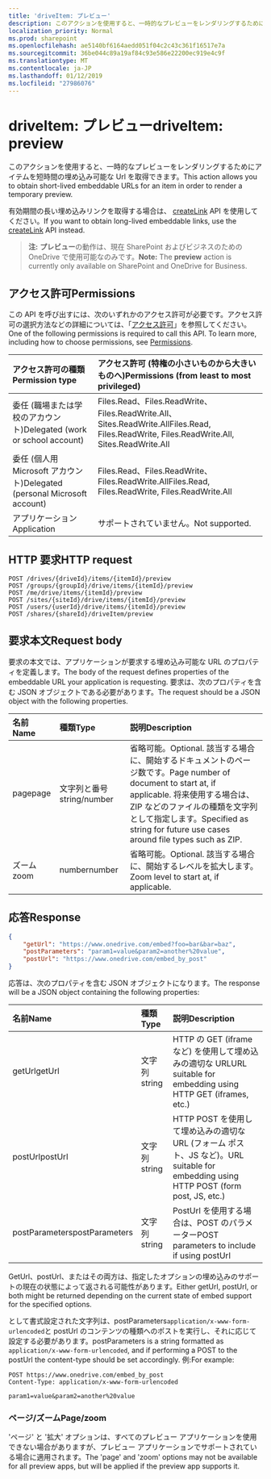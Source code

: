 ```yaml
---
title: 'driveItem: プレビュー'
description: このアクションを使用すると、一時的なプレビューをレンダリングするためにアイテムを短時間の埋め込み可能な Url を取得できます。
localization_priority: Normal
ms.prod: sharepoint
ms.openlocfilehash: ae5140bf6164aedd051f04c2c43c361f16517e7a
ms.sourcegitcommit: 36be044c89a19af84c93e586e22200ec919e4c9f
ms.translationtype: MT
ms.contentlocale: ja-JP
ms.lasthandoff: 01/12/2019
ms.locfileid: "27986076"
---
```

# <a name="driveitem-preview"></a><span data-ttu-id="d0dbf-103">driveItem: プレビュー</span><span class="sxs-lookup"><span data-stu-id="d0dbf-103">driveItem: preview</span></span>

<span data-ttu-id="d0dbf-104">このアクションを使用すると、一時的なプレビューをレンダリングするためにアイテムを短時間の埋め込み可能な Url を取得できます。</span><span class="sxs-lookup"><span data-stu-id="d0dbf-104">This action allows you to obtain short-lived embeddable URLs for an item in order to render a temporary preview.</span></span>

<span data-ttu-id="d0dbf-105">有効期間の長い埋め込みリンクを取得する場合は、 [createLink][] API を使用してください。</span><span class="sxs-lookup"><span data-stu-id="d0dbf-105">If you want to obtain long-lived embeddable links, use the [createLink][] API instead.</span></span>

> <span data-ttu-id="d0dbf-106">**注:** **プレビュー**の動作は、現在 SharePoint およびビジネスのための OneDrive で使用可能なのみです。</span><span class="sxs-lookup"><span data-stu-id="d0dbf-106">**Note:** The **preview** action is currently only available on SharePoint and OneDrive for Business.</span></span>

[createLink]: driveitem-createlink.md

## <a name="permissions"></a><span data-ttu-id="d0dbf-108">アクセス許可</span><span class="sxs-lookup"><span data-stu-id="d0dbf-108">Permissions</span></span>

<span data-ttu-id="d0dbf-p101">この API を呼び出すには、次のいずれかのアクセス許可が必要です。アクセス許可の選択方法などの詳細については、「[アクセス許可](/graph/permissions-reference)」を参照してください。</span><span class="sxs-lookup"><span data-stu-id="d0dbf-p101">One of the following permissions is required to call this API. To learn more, including how to choose permissions, see [Permissions](/graph/permissions-reference).</span></span>

| <span data-ttu-id="d0dbf-111">アクセス許可の種類</span><span class="sxs-lookup"><span data-stu-id="d0dbf-111">Permission type</span></span>                        | <span data-ttu-id="d0dbf-112">アクセス許可 (特権の小さいものから大きいものへ)</span><span class="sxs-lookup"><span data-stu-id="d0dbf-112">Permissions (from least to most privileged)</span></span>
|:---------------------------------------|:-------------------------------------------
| <span data-ttu-id="d0dbf-113">委任 (職場または学校のアカウント)</span><span class="sxs-lookup"><span data-stu-id="d0dbf-113">Delegated (work or school account)</span></span>     | <span data-ttu-id="d0dbf-114">Files.Read、Files.ReadWrite、Files.ReadWrite.All、Sites.ReadWrite.All</span><span class="sxs-lookup"><span data-stu-id="d0dbf-114">Files.Read, Files.ReadWrite, Files.ReadWrite.All, Sites.ReadWrite.All</span></span>
| <span data-ttu-id="d0dbf-115">委任 (個人用 Microsoft アカウント)</span><span class="sxs-lookup"><span data-stu-id="d0dbf-115">Delegated (personal Microsoft account)</span></span> | <span data-ttu-id="d0dbf-116">Files.Read、Files.ReadWrite、Files.ReadWrite.All</span><span class="sxs-lookup"><span data-stu-id="d0dbf-116">Files.Read, Files.ReadWrite, Files.ReadWrite.All</span></span>
| <span data-ttu-id="d0dbf-117">アプリケーション</span><span class="sxs-lookup"><span data-stu-id="d0dbf-117">Application</span></span>                            | <span data-ttu-id="d0dbf-118">サポートされていません。</span><span class="sxs-lookup"><span data-stu-id="d0dbf-118">Not supported.</span></span>

## <a name="http-request"></a><span data-ttu-id="d0dbf-119">HTTP 要求</span><span class="sxs-lookup"><span data-stu-id="d0dbf-119">HTTP request</span></span>

<!-- { "blockType": "ignored" } -->

```http
POST /drives/{driveId}/items/{itemId}/preview
POST /groups/{groupId}/drive/items/{itemId}/preview
POST /me/drive/items/{itemId}/preview
POST /sites/{siteId}/drive/items/{itemId}/preview
POST /users/{userId}/drive/items/{itemId}/preview
POST /shares/{shareId}/driveItem/preview
```

## <a name="request-body"></a><span data-ttu-id="d0dbf-120">要求本文</span><span class="sxs-lookup"><span data-stu-id="d0dbf-120">Request body</span></span>

<span data-ttu-id="d0dbf-121">要求の本文では、アプリケーションが要求する埋め込み可能な URL のプロパティを定義します。</span><span class="sxs-lookup"><span data-stu-id="d0dbf-121">The body of the request defines properties of the embeddable URL your application is requesting.</span></span>
<span data-ttu-id="d0dbf-122">要求は、次のプロパティを含む JSON オブジェクトである必要があります。</span><span class="sxs-lookup"><span data-stu-id="d0dbf-122">The request should be a JSON object with the following properties.</span></span>

|   <span data-ttu-id="d0dbf-123">名前</span><span class="sxs-lookup"><span data-stu-id="d0dbf-123">Name</span></span>      |  <span data-ttu-id="d0dbf-124">種類</span><span class="sxs-lookup"><span data-stu-id="d0dbf-124">Type</span></span>         | <span data-ttu-id="d0dbf-125">説明</span><span class="sxs-lookup"><span data-stu-id="d0dbf-125">Description</span></span>
|:------------|:--------------|:-----------------------------------------------
| <span data-ttu-id="d0dbf-126">page</span><span class="sxs-lookup"><span data-stu-id="d0dbf-126">page</span></span>        | <span data-ttu-id="d0dbf-127">文字列と番号</span><span class="sxs-lookup"><span data-stu-id="d0dbf-127">string/number</span></span> | <span data-ttu-id="d0dbf-128">省略可能。</span><span class="sxs-lookup"><span data-stu-id="d0dbf-128">Optional.</span></span> <span data-ttu-id="d0dbf-129">該当する場合に、開始するドキュメントのページ数です。</span><span class="sxs-lookup"><span data-stu-id="d0dbf-129">Page number of document to start at, if applicable.</span></span> <span data-ttu-id="d0dbf-130">将来使用する場合は、ZIP などのファイルの種類を文字列として指定します。</span><span class="sxs-lookup"><span data-stu-id="d0dbf-130">Specified as string for future use cases around file types such as ZIP.</span></span>
| <span data-ttu-id="d0dbf-131">ズーム</span><span class="sxs-lookup"><span data-stu-id="d0dbf-131">zoom</span></span>        | <span data-ttu-id="d0dbf-132">number</span><span class="sxs-lookup"><span data-stu-id="d0dbf-132">number</span></span>        | <span data-ttu-id="d0dbf-133">省略可能。</span><span class="sxs-lookup"><span data-stu-id="d0dbf-133">Optional.</span></span> <span data-ttu-id="d0dbf-134">該当する場合に、開始するレベルを拡大します。</span><span class="sxs-lookup"><span data-stu-id="d0dbf-134">Zoom level to start at, if applicable.</span></span>

## <a name="response"></a><span data-ttu-id="d0dbf-135">応答</span><span class="sxs-lookup"><span data-stu-id="d0dbf-135">Response</span></span>

```json
{
    "getUrl": "https://www.onedrive.com/embed?foo=bar&bar=baz",
    "postParameters": "param1=value&param2=another%20value",
    "postUrl": "https://www.onedrive.com/embed_by_post"
}
```

<span data-ttu-id="d0dbf-136">応答は、次のプロパティを含む JSON オブジェクトになります。</span><span class="sxs-lookup"><span data-stu-id="d0dbf-136">The response will be a JSON object containing the following properties:</span></span>

| <span data-ttu-id="d0dbf-137">名前</span><span class="sxs-lookup"><span data-stu-id="d0dbf-137">Name</span></span>           | <span data-ttu-id="d0dbf-138">種類</span><span class="sxs-lookup"><span data-stu-id="d0dbf-138">Type</span></span>   | <span data-ttu-id="d0dbf-139">説明</span><span class="sxs-lookup"><span data-stu-id="d0dbf-139">Description</span></span>
|:---------------|:-------|:---------------------------------------------------
| <span data-ttu-id="d0dbf-140">getUrl</span><span class="sxs-lookup"><span data-stu-id="d0dbf-140">getUrl</span></span>         | <span data-ttu-id="d0dbf-141">文字列</span><span class="sxs-lookup"><span data-stu-id="d0dbf-141">string</span></span> | <span data-ttu-id="d0dbf-142">HTTP の GET (iframe など) を使用して埋め込みの適切な URL</span><span class="sxs-lookup"><span data-stu-id="d0dbf-142">URL suitable for embedding using HTTP GET (iframes, etc.)</span></span>
| <span data-ttu-id="d0dbf-143">postUrl</span><span class="sxs-lookup"><span data-stu-id="d0dbf-143">postUrl</span></span>        | <span data-ttu-id="d0dbf-144">文字列</span><span class="sxs-lookup"><span data-stu-id="d0dbf-144">string</span></span> | <span data-ttu-id="d0dbf-145">HTTP POST を使用して埋め込みの適切な URL (フォーム ポスト、JS など)。</span><span class="sxs-lookup"><span data-stu-id="d0dbf-145">URL suitable for embedding using HTTP POST (form post, JS, etc.)</span></span>
| <span data-ttu-id="d0dbf-146">postParameters</span><span class="sxs-lookup"><span data-stu-id="d0dbf-146">postParameters</span></span> | <span data-ttu-id="d0dbf-147">文字列</span><span class="sxs-lookup"><span data-stu-id="d0dbf-147">string</span></span> | <span data-ttu-id="d0dbf-148">PostUrl を使用する場合は、POST のパラメーター</span><span class="sxs-lookup"><span data-stu-id="d0dbf-148">POST parameters to include if using postUrl</span></span>

<span data-ttu-id="d0dbf-149">GetUrl、postUrl、またはその両方は、指定したオプションの埋め込みのサポートの現在の状態によって返される可能性があります。</span><span class="sxs-lookup"><span data-stu-id="d0dbf-149">Either getUrl, postUrl, or both might be returned depending on the current state of embed support for the specified options.</span></span>

<span data-ttu-id="d0dbf-150">として書式設定された文字列は、postParameters`application/x-www-form-urlencoded`と postUrl のコンテンツの種類へのポストを実行し、それに応じて設定する必要があります。</span><span class="sxs-lookup"><span data-stu-id="d0dbf-150">postParameters is a string formatted as `application/x-www-form-urlencoded`, and if performing a POST to the postUrl the content-type should be set accordingly.</span></span> <span data-ttu-id="d0dbf-151">例:</span><span class="sxs-lookup"><span data-stu-id="d0dbf-151">For example:</span></span>
```
POST https://www.onedrive.com/embed_by_post
Content-Type: application/x-www-form-urlencoded

param1=value&param2=another%20value
```

### <a name="pagezoom"></a><span data-ttu-id="d0dbf-152">ページ/ズーム</span><span class="sxs-lookup"><span data-stu-id="d0dbf-152">Page/zoom</span></span>

<span data-ttu-id="d0dbf-153">'ページ' と '拡大' オプションは、すべてのプレビュー アプリケーションを使用できない場合がありますが、プレビュー アプリケーションでサポートされている場合に適用されます。</span><span class="sxs-lookup"><span data-stu-id="d0dbf-153">The 'page' and 'zoom' options may not be available for all preview apps, but will be applied if the preview app supports it.</span></span>

